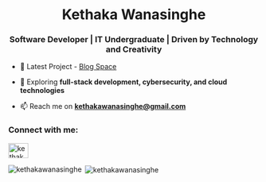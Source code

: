 <h1 align="center">Kethaka Wanasinghe</h1>
<h3 align="center">Software Developer | IT Undergraduate | Driven by Technology and Creativity</h3>

- 🔭 Latest Project - [Blog Space](https://github.com/KethakaWanasinghe/Blog_Space.git)

- 🌱 Exploring **full-stack development, cybersecurity, and cloud technologies**

- 📫 Reach me on **kethakawanasinghe@gmail.com**

<h3 align="left">Connect with me:</h3>
<p align="left">
<a href="https://linkedin.com/in/kethaka wanasinghe" target="blank"><img align="center" src="https://raw.githubusercontent.com/rahuldkjain/github-profile-readme-generator/master/src/images/icons/Social/linked-in-alt.svg" alt="kethaka wanasinghe" height="30" width="40" /></a>
</p>


<p><img align="left" src="https://github-readme-stats.vercel.app/api/top-langs?username=kethakawanasinghe&show_icons=true&locale=en&layout=compact&theme=dark" alt="kethakawanasinghe" /></p>

<p>&nbsp;<img align="center" src="https://github-readme-stats.vercel.app/api?username=kethakawanasinghe&show_icons=true&locale=en&theme=dark" alt="kethakawanasinghe" /></p>
